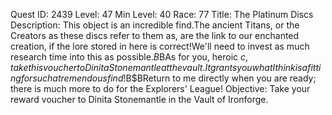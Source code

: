 Quest ID: 2439
Level: 47
Min Level: 40
Race: 77
Title: The Platinum Discs
Description: This object is an incredible find.The ancient Titans, or the Creators as these discs refer to them as, are the link to our enchanted creation, if the lore stored in here is correct!We'll need to invest as much research time into this as possible.$B$BAs for you, heroic $c, take this voucher to Dinita Stonemantle at the vault.It grants you what I think is a fitting for such a tremendous find!$B$BReturn to me directly when you are ready; there is much more to do for the Explorers' League!
Objective: Take your reward voucher to Dinita Stonemantle in the Vault of Ironforge.
